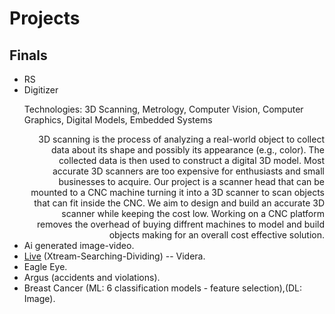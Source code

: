 # Projects

## Finals
* RS
* Digitizer
  <p>Technologies: 3D Scanning, Metrology, Computer Vision, Computer Graphics, Digital Models, Embedded Systems</p>
  <div style="text-align: right "> 3D scanning is the process of analyzing a real-world object to collect data about its shape and possibly its appearance (e.g., color). The collected data is then used   to construct a digital 3D model. Most accurate 3D scanners are too expensive for enthusiasts and small businesses to acquire. Our project is a scanner head that can be   mounted to a CNC machine turning it into a 3D scanner to scan objects that can fit inside the CNC. We aim to design and build an accurate 3D scanner while keeping the   cost low. Working on a CNC platform removes the overhead of buying diffrent machines to model and build objects making for an overall cost effective solution. </div>
* Ai generated image-video.
* [Live](https://www.facebook.com/story.php?story_fbid=pfbid02B36jSbZf6W5ak8wWh8oXq4boU6WstHvTpPDB6PmJXeWmM3Z2jb719vezyjkBLe7Kl&id=100000733070452)
  (Xtream-Searching-Dividing) -- Videra.
* Eagle Eye.
* Argus (accidents and violations).
* Breast Cancer (ML: 6 classification models - feature selection),(DL: Image).
